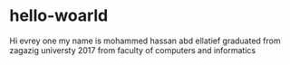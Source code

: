 # hello-woarld
Hi evrey one 
my name is mohammed hassan abd ellatief
graduated from zagazig universty 2017
from faculty of computers and informatics
